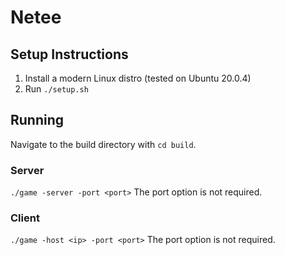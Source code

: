 # Netee

## Setup Instructions
1. Install a modern Linux distro (tested on Ubuntu 20.0.4)
2. Run `./setup.sh`

## Running
Navigate to the build directory with `cd build`.
### Server
`./game -server -port <port>`
The port option is not required.

### Client
`./game -host <ip> -port <port>`
The port option is not required.
